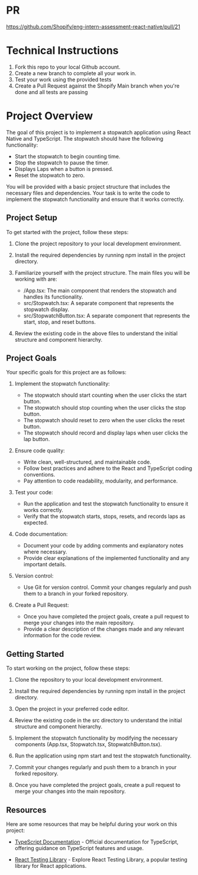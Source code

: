 # PR
https://github.com/Shopify/eng-intern-assessment-react-native/pull/21

# Technical Instructions
1. Fork this repo to your local Github account.
2. Create a new branch to complete all your work in.
3. Test your work using the provided tests
4. Create a Pull Request against the Shopify Main branch when you're done and all tests are passing

# Project Overview
The goal of this project is to implement a stopwatch application using React Native and TypeScript. The stopwatch should have the following functionality:

- Start the stopwatch to begin counting time.
- Stop the stopwatch to pause the timer.
- Displays Laps when a button is pressed.
- Reset the stopwatch to zero.

You will be provided with a basic project structure that includes the necessary files and dependencies. Your task is to write the code to implement the stopwatch functionality and ensure that it works correctly.

## Project Setup
To get started with the project, follow these steps:

1. Clone the project repository to your local development environment.

2. Install the required dependencies by running npm install in the project directory.

3. Familiarize yourself with the project structure. The main files you will be working with are:
    - /App.tsx: The main component that renders the stopwatch and handles its functionality.
    - src/Stopwatch.tsx: A separate component that represents the stopwatch display.
    - src/StopwatchButton.tsx: A separate component that represents the start, stop, and reset buttons.

4. Review the existing code in the above files to understand the initial structure and component hierarchy.

## Project Goals
Your specific goals for this project are as follows:

1. Implement the stopwatch functionality:
    - The stopwatch should start counting when the user clicks the start button.
    - The stopwatch should stop counting when the user clicks the stop button.
    - The stopwatch should reset to zero when the user clicks the reset button.
    - The stopwatch should record and display laps when user clicks the lap button.

2. Ensure code quality:
    - Write clean, well-structured, and maintainable code.
    - Follow best practices and adhere to the React and TypeScript coding conventions.
    - Pay attention to code readability, modularity, and performance.

3. Test your code:
    - Run the application and test the stopwatch functionality to ensure it works correctly.
    - Verify that the stopwatch starts, stops, resets, and records laps as expected.

4. Code documentation:
    - Document your code by adding comments and explanatory notes where necessary.
    - Provide clear explanations of the implemented functionality and any important details.

5. Version control:
    - Use Git for version control. Commit your changes regularly and push them to a branch in your forked repository.

 6. Create a Pull Request:
    - Once you have completed the project goals, create a pull request to merge your changes into the main repository.
    - Provide a clear description of the changes made and any relevant information for the code review.

## Getting Started
To start working on the project, follow these steps:

1. Clone the repository to your local development environment.

2. Install the required dependencies by running npm install in the project directory.

3. Open the project in your preferred code editor.

4. Review the existing code in the src directory to understand the initial structure and component hierarchy.

5. Implement the stopwatch functionality by modifying the necessary components (App.tsx, Stopwatch.tsx, StopwatchButton.tsx).

6. Run the application using npm start and test the stopwatch functionality.

7. Commit your changes regularly and push them to a branch in your forked repository.

8. Once you have completed the project goals, create a pull request to merge your changes into the main repository.

## Resources
Here are some resources that may be helpful during your work on this project:

- [TypeScript Documentation](https://www.typescriptlang.org/docs/) - Official documentation for TypeScript, offering guidance on TypeScript features and usage.

- [React Testing Library](https://testing-library.com/docs/react-testing-library/intro/) - Explore React Testing Library, a popular testing library for React applications.
